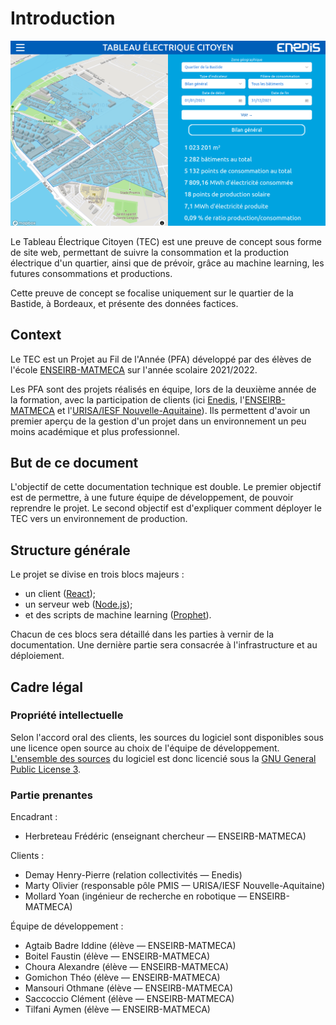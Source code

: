 # Introduction

![page d'accueil](home.png)

Le Tableau Électrique Citoyen (TEC) est une preuve de concept sous forme de site web, permettant de suivre la consommation et la production électrique d'un quartier, ainsi que de prévoir, grâce au machine learning, les futures consommations et productions.

Cette preuve de concept se focalise uniquement sur le quartier de la Bastide, à Bordeaux, et présente des données factices.

## Context

Le TEC est un Projet au Fil de l'Année (PFA) développé par des élèves de l'école [ENSEIRB-MATMECA](https://enseirb-matmeca.bordeaux-inp.fr/fr) sur l'année scolaire 2021/2022.

Les PFA sont des projets réalisés en équipe, lors de la deuxième année de la formation, avec la participation de clients (ici [Enedis](https://www.enedis.fr/), l'[ENSEIRB-MATMECA](https://enseirb-matmeca.bordeaux-inp.fr/fr) et l'[URISA/IESF Nouvelle-Aquitaine](https://www.iesf-na.fr/)).
Ils permettent d'avoir un premier aperçu de la gestion d'un projet dans un environnement un peu moins académique et plus professionnel.

## But de ce document

L'objectif de cette documentation technique est double.
Le premier objectif est de permettre, à une future équipe de développement, de pouvoir reprendre le projet.
Le second objectif est d'expliquer comment déployer le TEC vers un environnement de production.

## Structure générale

Le projet se divise en trois blocs majeurs :

- un client ([React](https://reactjs.org/));
- un serveur web ([Node.js](https://nodejs.org/en/));
- et des scripts de machine learning ([Prophet](https://facebook.github.io/prophet/)).

Chacun de ces blocs sera détaillé dans les parties à vernir de la documentation.
Une dernière partie sera consacrée à l'infrastructure et au déploiement.

## Cadre légal

### Propriété intellectuelle

Selon l'accord oral des clients, les sources du logiciel sont disponibles sous une licence open source au choix de l'équipe de développement.
[L'ensemble des sources](https://gitlab.com/PROFeNoM/dashboard) du logiciel est donc licencié sous la [GNU General Public License 3](https://www.gnu.org/licenses/gpl-3.0.en.html).

### Partie prenantes

Encadrant :

- Herbreteau Frédéric (enseignant chercheur — ENSEIRB-MATMECA)

Clients :

- Demay Henry-Pierre (relation collectivités — Enedis)
- Marty Olivier (responsable pôle PMIS — URISA/IESF Nouvelle-Aquitaine)
- Mollard Yoan (ingénieur de recherche en robotique — ENSEIRB-MATMECA)

Équipe de développement :

- Agtaib Badre Iddine (élève — ENSEIRB-MATMECA)
- Boitel Faustin (élève — ENSEIRB-MATMECA)
- Choura Alexandre  (élève — ENSEIRB-MATMECA)
- Gomichon Théo (élève — ENSEIRB-MATMECA)
- Mansouri Othmane (élève — ENSEIRB-MATMECA)
- Saccoccio Clément (élève — ENSEIRB-MATMECA)
- Tilfani Aymen (élève — ENSEIRB-MATMECA)